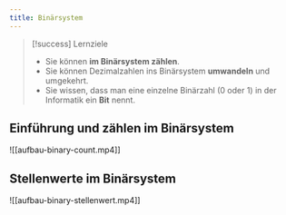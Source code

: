```yaml
---
title: Binärsystem
---
```


> [!success] Lernziele
> 
> - Sie können **im Binärsystem zählen**.
> - Sie können Dezimalzahlen ins Binärsystem **umwandeln** und umgekehrt.
> - Sie wissen, dass man eine einzelne Binärzahl (0 oder 1) in der Informatik ein **Bit** nennt.

## Einführung und zählen im Binärsystem

![[aufbau-binary-count.mp4]]

## Stellenwerte im Binärsystem

![[aufbau-binary-stellenwert.mp4]]